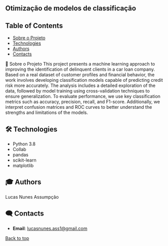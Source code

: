 ## Otimização de modelos de classificação</h2>

## Table of Contents
- [Sobre o Projeto](#-about)
- [Technologies](#%EF%B8%8F-contacts)
- [Authors](#-Authors)
- [Contacts](#%EF%B8%8F-contacts)

🎯 Sobre o Projeto
This project presents a machine learning approach to improving the identification of delinquent clients in a car loan company. Based on a real dataset of customer profiles and financial behavior, the work involves developing classification models capable of predicting credit risk more accurately. The analysis includes a detailed exploration of the data, followed by model training using cross-validation techniques to ensure generalization. To evaluate performance, we use key classification metrics such as accuracy, precision, recall, and F1-score. Additionally, we interpret confusion matrices and ROC curves to better understand the strengths and limitations of the models.

## 🛠️ Technologies 
- Python 3.8
- Collab
- pandas
- scikit-learn
- matplotlib

## 🎓 Authors
Lucas Nunes Assumpção

## 🗨️ Contacts

- **Email**: lucasnunes.ass1@gmail.com

[Back to top](#top)

